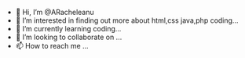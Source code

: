 - 👋 Hi, I’m @ARacheleanu
- 👀 I’m interested in finding out more about html,css java,php coding...
- 🌱 I’m currently learning coding...
- 💞️ I’m looking to collaborate on ...
- 📫 How to reach me ...

<!---
ARacheleanu/ARacheleanu is a ✨ special ✨ repository because its `README.md` (this file) appears on your GitHub profile.
You can click the Preview link to take a look at your changes.
--->
